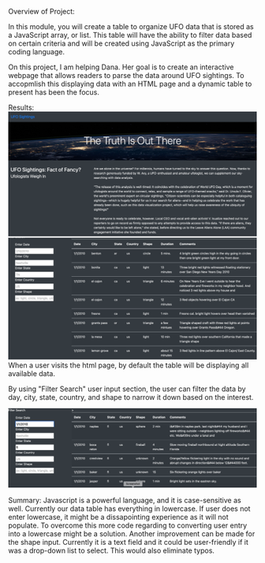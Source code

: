 Overview of Project: 

In this module, you will create a table to organize UFO data that is stored as a JavaScript array, or list. This table will have the ability to filter data based on certain criteria and will be created using JavaScript as the primary coding language.


On this project, I am helping Dana. Her goal is to create an interactive webpage that allows readers to parse the data around UFO sightings. To accopmlish this displaying data with an HTML page and a dynamic table to present has been the focus.

Results: 
![pagetopdisplay.png](static/images/pagetopdisplay.png)
![tabledefaultdisplay.png](static/images/tabledefaultdisplay.png)
When a user visits the html page, by default the table will be displaying all available data. 

By using "Filter Search" user input section, the user can filter the data by day, city, state, country, and shape to narrow it down based on the interest.

![filtersearchdisplay.png](static/images/filtersearchdisplay.png)


Summary: 
Javascript is a powerful language, and it is case-sensitive as well. Currently our data table has everything in lowercase. If user does not enter lowercase, it might be a dissapointing experience as it will not populate. To overcome this more code regarding to converting user entry into a lowercase might be a solution.
Another improvement can be made for the shape input. Currently it is a text field and it could be user-friendly if it was a drop-down list to select. This would also eliminate typos.